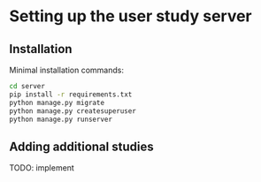 # Setting up the user study server

## Installation

Minimal installation commands:
```bash
cd server
pip install -r requirements.txt
python manage.py migrate
python manage.py createsuperuser
python manage.py runserver
```

## Adding additional studies

TODO: implement
